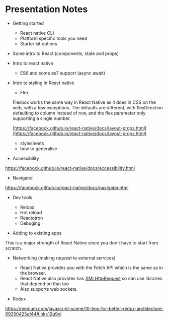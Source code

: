 # Presentation Notes

- Getting started

    - React native CLI
    - Platform specific tools you need
    - Starter kit options

- Some intro to React (components, state and props)

- Intro to react native

    - ES6 and some es7 support (async await)

- Intro to styling in React native

    - Flex

    Flexbox works the same way in React Native as it does in CSS on the web, with a few exceptions. The defaults are different, with flexDirection defaulting to column instead of row, and the flex parameter only supporting a single number.

    [https://facebook.github.io/react-native/docs/layout-props.html](https://facebook.github.io/react-native/docs/layout-props.html)

    - stylesheets
    - how to generalise

- Accessibility

https://facebook.github.io/react-native/docs/accessibility.html

- Navigator

https://facebook.github.io/react-native/docs/navigator.html

- Dev tools

    - Reload
    - Hot reload
    - Reactotron
    - Debuging

- Adding to existing apps

This is a major strength of React Native since you don't have to start from scratch.

- Networking (making request to external services)

    - React Native provides you with the Fetch API which is the same as in the browser.
    - React Native also provides has [XMLHttpRequest](https://developer.mozilla.org/en-US/docs/Web/API/XMLHttpRequest) so can use libraries that depend on that too
    - Also supports web sockets.

- Redux

https://medium.com/javascript-scene/10-tips-for-better-redux-architecture-69250425af44#.hkk12q9vl
